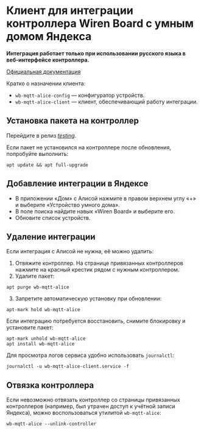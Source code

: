 # Клиент для интеграции контроллера Wiren Board с умным домом Яндекса

**Интеграция работает только при использовании русского языка в веб-интерфейсе контроллера.**

[Официальная документация](https://wiki.wirenboard.com/wiki/Yandex-smart-home)

Кратко о назначении клиента:

- `wb-mqtt-alice-config` — конфигуратор устройств.
- `wb-mqtt-alice-client` — клиент, обеспечивающий работу интеграции.

## Установка пакета на контроллер

Перейдите в релиз [_testing_](https://wiki.wirenboard.com/wiki/Testing).

Если пакет не установился на контроллере после обновления, попробуйте выполнить:

```terminal
apt update && apt full-upgrade
```

## Добавление интеграции в Яндексе

- В приложении «Дом» с Алисой нажмите в правом верхнем углу «+» и выберите «Устройство умного дома».
- В поле поиска найдите навык «Wiren Board» и выберите его.
- Обновите список устройств.

## Удаление интеграции

Если интеграция с Алисой не нужна, её можно удалить:

1. Отвяжите контроллер. На странице привязанных контроллеров нажмите на красный крестик рядом с нужным контроллером.
2. Удалите пакет:

```terminal
apt purge wb-mqtt-alice
```
3. Запретите автоматическую установку при обновлении:

```terminal
apt-mark hold wb-mqtt-alice
```

Если интеграцию потребуется восстановить, снимите блокировку и установите пакет:

```terminal
apt-mark unhold wb-mqtt-alice
apt install wb-mqtt-alice
```

Для просмотра логов сервиса удобно использовать `journalctl`:

```terminal
journalctl -u wb-mqtt-alice-client.service -f
```

## Отвязка контроллера

Если невозможно отвязать контроллер со страницы привязанных контроллеров (например, был утрачен доступ к учётной записи Яндекса), можно воспользоваться утилитой `wb-mqtt-alice`:

```terminal
wb-mqtt-alice --unlink-controller
```